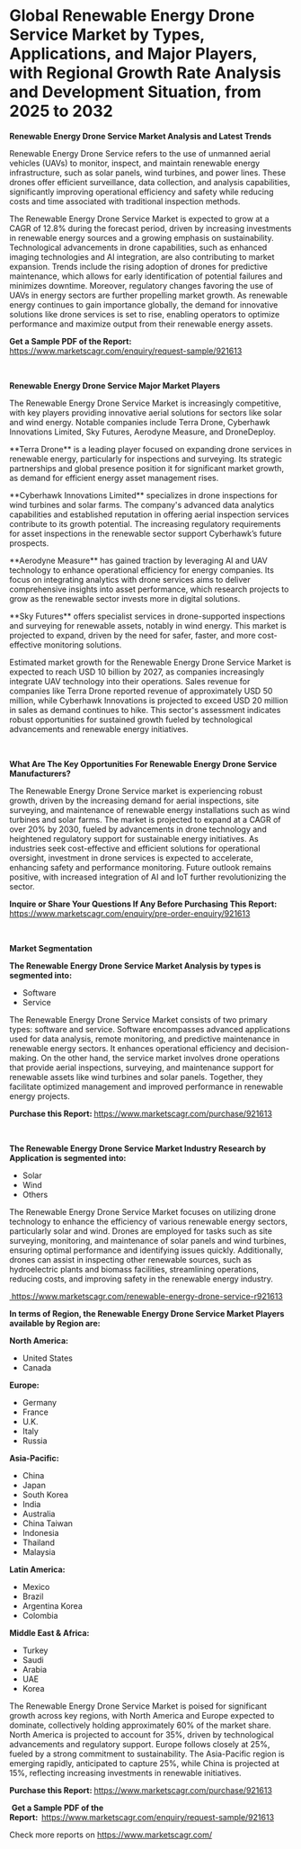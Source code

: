 <p><h1>Global Renewable Energy Drone Service Market by Types, Applications, and Major Players, with Regional Growth Rate Analysis and Development Situation, from 2025 to 2032</h1></p><p><strong>Renewable Energy Drone Service Market Analysis and Latest Trends</strong></p>
<p><p>Renewable Energy Drone Service refers to the use of unmanned aerial vehicles (UAVs) to monitor, inspect, and maintain renewable energy infrastructure, such as solar panels, wind turbines, and power lines. These drones offer efficient surveillance, data collection, and analysis capabilities, significantly improving operational efficiency and safety while reducing costs and time associated with traditional inspection methods.</p><p>The Renewable Energy Drone Service Market is expected to grow at a CAGR of 12.8% during the forecast period, driven by increasing investments in renewable energy sources and a growing emphasis on sustainability. Technological advancements in drone capabilities, such as enhanced imaging technologies and AI integration, are also contributing to market expansion. Trends include the rising adoption of drones for predictive maintenance, which allows for early identification of potential failures and minimizes downtime. Moreover, regulatory changes favoring the use of UAVs in energy sectors are further propelling market growth. As renewable energy continues to gain importance globally, the demand for innovative solutions like drone services is set to rise, enabling operators to optimize performance and maximize output from their renewable energy assets.</p></p>
<p><strong>Get a Sample PDF of the Report:&nbsp;</strong> <a href="https://www.marketscagr.com/enquiry/request-sample/921613?utm_campaign=2795&utm_medium=2&utm_source=Github&utm_content=ia&utm_term=07032025&utm_id=renewable-energy-drone-service">https://www.marketscagr.com/enquiry/request-sample/921613</a></p>
<p>&nbsp;</p>
<p><strong>Renewable Energy Drone Service Major Market Players</strong></p>
<p><p>The Renewable Energy Drone Service Market is increasingly competitive, with key players providing innovative aerial solutions for sectors like solar and wind energy. Notable companies include Terra Drone, Cyberhawk Innovations Limited, Sky Futures, Aerodyne Measure, and DroneDeploy.</p><p>**Terra Drone** is a leading player focused on expanding drone services in renewable energy, particularly for inspections and surveying. Its strategic partnerships and global presence position it for significant market growth, as demand for efficient energy asset management rises.</p><p>**Cyberhawk Innovations Limited** specializes in drone inspections for wind turbines and solar farms. The company's advanced data analytics capabilities and established reputation in offering aerial inspection services contribute to its growth potential. The increasing regulatory requirements for asset inspections in the renewable sector support Cyberhawk’s future prospects.</p><p>**Aerodyne Measure** has gained traction by leveraging AI and UAV technology to enhance operational efficiency for energy companies. Its focus on integrating analytics with drone services aims to deliver comprehensive insights into asset performance, which research projects to grow as the renewable sector invests more in digital solutions.</p><p>**Sky Futures** offers specialist services in drone-supported inspections and surveying for renewable assets, notably in wind energy. This market is projected to expand, driven by the need for safer, faster, and more cost-effective monitoring solutions.</p><p>Estimated market growth for the Renewable Energy Drone Service Market is expected to reach USD 10 billion by 2027, as companies increasingly integrate UAV technology into their operations. Sales revenue for companies like Terra Drone reported revenue of approximately USD 50 million, while Cyberhawk Innovations is projected to exceed USD 20 million in sales as demand continues to hike. This sector's assessment indicates robust opportunities for sustained growth fueled by technological advancements and renewable energy initiatives.</p></p>
<p>&nbsp;</p>
<p><strong>What Are The Key Opportunities For Renewable Energy Drone Service Manufacturers?</strong></p>
<p><p>The Renewable Energy Drone Service market is experiencing robust growth, driven by the increasing demand for aerial inspections, site surveying, and maintenance of renewable energy installations such as wind turbines and solar farms. The market is projected to expand at a CAGR of over 20% by 2030, fueled by advancements in drone technology and heightened regulatory support for sustainable energy initiatives. As industries seek cost-effective and efficient solutions for operational oversight, investment in drone services is expected to accelerate, enhancing safety and performance monitoring. Future outlook remains positive, with increased integration of AI and IoT further revolutionizing the sector.</p></p>
<p><strong>Inquire or Share Your Questions If Any Before Purchasing This Report:</strong> <a href="https://www.marketscagr.com/enquiry/pre-order-enquiry/921613?utm_campaign=2795&utm_medium=2&utm_source=Github&utm_content=ia&utm_term=07032025&utm_id=renewable-energy-drone-service">https://www.marketscagr.com/enquiry/pre-order-enquiry/921613</a></p>
<p>&nbsp;</p>
<p><strong>Market Segmentation</strong></p>
<p><strong>The Renewable Energy Drone Service Market Analysis by types is segmented into:</strong></p>
<p><ul><li>Software</li><li>Service</li></ul></p>
<p><p>The Renewable Energy Drone Service Market consists of two primary types: software and service. Software encompasses advanced applications used for data analysis, remote monitoring, and predictive maintenance in renewable energy sectors. It enhances operational efficiency and decision-making. On the other hand, the service market involves drone operations that provide aerial inspections, surveying, and maintenance support for renewable assets like wind turbines and solar panels. Together, they facilitate optimized management and improved performance in renewable energy projects.</p></p>
<p><strong>Purchase this Report:&nbsp;</strong><a href="https://www.marketscagr.com/purchase/921613?utm_campaign=2795&utm_medium=2&utm_source=Github&utm_content=ia&utm_term=07032025&utm_id=renewable-energy-drone-service">https://www.marketscagr.com/purchase/921613</a></p>
<p>&nbsp;</p>
<p><strong>The Renewable Energy Drone Service Market Industry Research by Application is segmented into:</strong></p>
<p><ul><li>Solar</li><li>Wind</li><li>Others</li></ul></p>
<p><p>The Renewable Energy Drone Service Market focuses on utilizing drone technology to enhance the efficiency of various renewable energy sectors, particularly solar and wind. Drones are employed for tasks such as site surveying, monitoring, and maintenance of solar panels and wind turbines, ensuring optimal performance and identifying issues quickly. Additionally, drones can assist in inspecting other renewable sources, such as hydroelectric plants and biomass facilities, streamlining operations, reducing costs, and improving safety in the renewable energy industry.</p></p>
<p><a href="https://www.marketscagr.com/renewable-energy-drone-service-r921613?utm_campaign=2795&utm_medium=2&utm_source=Github&utm_content=ia&utm_term=07032025&utm_id=renewable-energy-drone-service">&nbsp;https://www.marketscagr.com/renewable-energy-drone-service-r921613</a></p>
<p><strong>In terms of Region, the Renewable Energy Drone Service Market Players available by Region are:</strong></p>
<p>
    <p> <strong> North America: </strong>
        <ul>
            <li>United States</li>
            <li>Canada</li>
        </ul>
        </p> 
    <p> <strong> Europe: </strong>
        <ul>
            <li>Germany</li>
            <li>France</li>
            <li>U.K.</li>
            <li>Italy</li>
            <li>Russia</li>
        </ul>
        </p> 
    <p> <strong> Asia-Pacific: </strong>
        <ul>
            <li>China</li>
            <li>Japan</li>
            <li>South Korea</li>
            <li>India</li>
            <li>Australia</li>
            <li>China Taiwan</li>
            <li>Indonesia</li>
            <li>Thailand</li>
            <li>Malaysia</li>
        </ul>
        </p> 
    <p> <strong> Latin America: </strong>
        <ul>
            <li>Mexico</li>
            <li>Brazil</li>
            <li>Argentina Korea</li>
            <li>Colombia</li>
        </ul>
        </p> 
    <p> <strong> Middle East & Africa: </strong>
        <ul>
            <li>Turkey</li>
            <li>Saudi</li>
            <li>Arabia</li>
            <li>UAE</li>
            <li>Korea</li>
        </ul>
    </p>
    </p>
<p><p>The Renewable Energy Drone Service Market is poised for significant growth across key regions, with North America and Europe expected to dominate, collectively holding approximately 60% of the market share. North America is projected to account for 35%, driven by technological advancements and regulatory support. Europe follows closely at 25%, fueled by a strong commitment to sustainability. The Asia-Pacific region is emerging rapidly, anticipated to capture 25%, while China is projected at 15%, reflecting increasing investments in renewable initiatives.</p></p>
<p><strong>Purchase this Report: </strong><a href="https://www.marketscagr.com/purchase/921613?utm_campaign=2795&utm_medium=2&utm_source=Github&utm_content=ia&utm_term=07032025&utm_id=renewable-energy-drone-service">https://www.marketscagr.com/purchase/921613</a></p>
<p>&nbsp;<strong>Get a Sample PDF of the Report:&nbsp;&nbsp;</strong><a href="https://www.marketscagr.com/enquiry/request-sample/921613?utm_campaign=2795&utm_medium=2&utm_source=Github&utm_content=ia&utm_term=07032025&utm_id=renewable-energy-drone-service">https://www.marketscagr.com/enquiry/request-sample/921613</a></p>
<p><strong></strong></p>
<p>Check more reports on <a href="https://www.marketscagr.com/?utm_campaign=2795&utm_medium=2&utm_source=Github&utm_content=ia&utm_term=07032025&utm_id=renewable-energy-drone-service">https://www.marketscagr.com/</a></p>